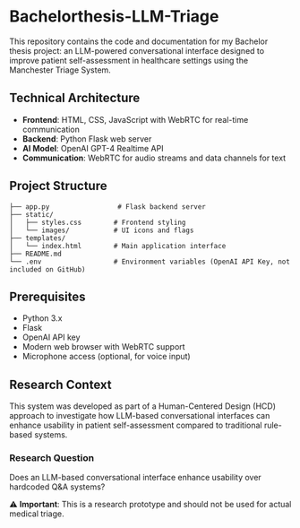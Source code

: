 # Bachelorthesis-LLM-Triage
This repository contains the code and documentation for my Bachelor thesis project: an LLM-powered conversational interface designed to improve patient self-assessment in healthcare settings using the Manchester Triage System.

## Technical Architecture

- **Frontend**: HTML, CSS, JavaScript with WebRTC for real-time communication
- **Backend**: Python Flask web server
- **AI Model**: OpenAI GPT-4 Realtime API
- **Communication**: WebRTC for audio streams and data channels for text

## Project Structure

```
├── app.py                 # Flask backend server
├── static/
│   ├── styles.css        # Frontend styling
│   └── images/           # UI icons and flags
├── templates/
│   └── index.html        # Main application interface
├── README.md
└── .env                  # Environment variables (OpenAI API Key, not included on GitHub)
```

## Prerequisites

- Python 3.x
- Flask
- OpenAI API key
- Modern web browser with WebRTC support
- Microphone access (optional, for voice input)

## Research Context
This system was developed as part of a Human-Centered Design (HCD) approach to investigate how LLM-based conversational interfaces can enhance usability in patient self-assessment compared to traditional rule-based systems.

### Research Question
Does an LLM-based conversational interface enhance usability over hardcoded Q&A systems?

⚠️ **Important**: This is a research prototype and should not be used for actual medical triage.
